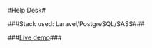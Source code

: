 #Help Desk#

###Stack used: Laravel/PostgreSQL/SASS###

###[Live demo](https://www.lukassinkar.com)###
